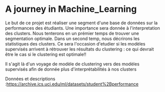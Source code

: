 # A journey in Machine_Learning


Le but de ce projet est réaliser une segment d'une base de données sur la performances des étudiants. Une importance sera donnée à l'interpretation des clusters. Nous tenterons en un prémier temps de trouver une segmentation optimale. Dans un second temp, nous décrirons les statistiques des clusters. Ce sera l'occasion d'etudier si les modèles supervisés arrivent à rétrouver les résultats du clustering : ce qui devrait être le cas si le clustering est optimale!!

Il s'agit là d'un voyage de modèle de clustering vers des modèles supervisés afin de donnée plus d'interprétabilités à nos clusters

Données et descriptions :https://archive.ics.uci.edu/ml/datasets/student%2Bperformance
